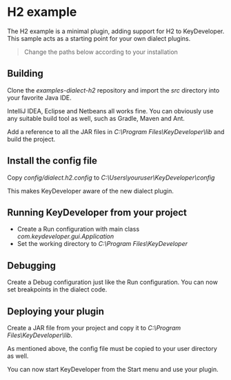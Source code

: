 # H2 example

The H2 example is a minimal plugin, adding support for H2 to KeyDeveloper. This sample acts as a starting 
point for your own dialect plugins.

> Change the paths below according to your installation

## Building

Clone the *examples-dialect-h2* repository and import the *src* directory into your favorite Java IDE. 

IntelliJ IDEA, Eclipse and Netbeans all works fine. You can obviously use any suitable build tool as well, such
as Gradle, Maven and Ant.

Add a reference to all the JAR files in *C:\Program Files\KeyDeveloper\lib* and build the project.

## Install the config file

Copy *config/dialect.h2.config* to *C:\Users\youruser\KeyDeveloper\config*

This makes KeyDeveloper aware of the new dialect plugin.

## Running KeyDeveloper from your project

* Create a Run configuration with main class *com.keydeveloper.gui.Application*
* Set the working directory to *C:\Program Files\KeyDeveloper*

## Debugging

Create a Debug configuration just like the Run configuration. You can now set breakpoints
in the dialect code.

## Deploying your plugin

Create a JAR file from your project and copy it to *C:\Program Files\KeyDeveloper\lib*.

As mentioned above, the config file must be copied to your user directory as well.

You can now start KeyDeveloper from the Start menu and use your plugin.